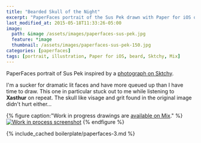 ```yaml
---
title: "Bearded Skull of the Night"
excerpt: "PaperFaces portrait of the Sus Pek drawn with Paper for iOS on an iPad."
last_modified_at: 2015-05-18T11:33:26-05:00
image: 
  path: &image /assets/images/paperfaces-sus-pek.jpg 
  feature: *image
  thumbnail: /assets/images/paperfaces-sus-pek-150.jpg
categories: [paperfaces]
tags: [portrait, illustration, Paper for iOS, beard, Sktchy, Mix]
---
```


PaperFaces portrait of Sus Pek inspired by a [photograph on Sktchy](https://sktchy.com/ucx5rc).

I'm a sucker for dramatic lit faces and have more queued up than I have time to draw. This one in particular stuck out to me while listening to **Xasthur** on repeat. The skull like visage and grit found in the original image didn't hurt either... 

{% figure caption:"Work in progress drawings are [available on Mix](https://mix.fiftythree.com/11098-Michael-Rose/2963830)." %}
[![Work in process screenshot](/assets/images/paperfaces-sus-pek-process-1-900.jpg)](/assets/images/paperfaces-sus-pek-process-1-lg.jpg)
{% endfigure %}

{% include_cached boilerplate/paperfaces-3.md %}
